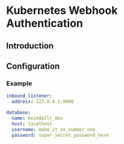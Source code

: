 # Kubernetes Webhook Authentication

## Introduction

## Configuration

### Example

```yaml
inbound_listener:
  address: 127.0.0.1:9000

database:
  name: heimdallr_dev
  host: localhost
  username: make_it_so_number_one
  password: super_secret_password_here

```
